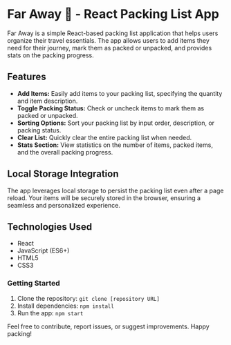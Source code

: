 # Far Away 🌴 - React Packing List App

Far Away is a simple React-based packing list application that helps users organize their travel essentials. The app allows users to add items they need for their journey, mark them as packed or unpacked, and provides stats on the packing progress.

## Features

- **Add Items:** Easily add items to your packing list, specifying the quantity and item description.
- **Toggle Packing Status:** Check or uncheck items to mark them as packed or unpacked.
- **Sorting Options:** Sort your packing list by input order, description, or packing status.
- **Clear List:** Quickly clear the entire packing list when needed.
- **Stats Section:** View statistics on the number of items, packed items, and the overall packing progress.

## Local Storage Integration

The app leverages local storage to persist the packing list even after a page reload. Your items will be securely stored in the browser, ensuring a seamless and personalized experience.

## Technologies Used

- React
- JavaScript (ES6+)
- HTML5
- CSS3

### Getting Started

1. Clone the repository: `git clone [repository URL]`
2. Install dependencies: `npm install`
3. Run the app: `npm start`

Feel free to contribute, report issues, or suggest improvements. Happy packing!
